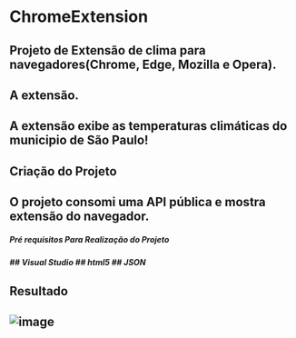 # ChromeExtension

## Projeto de Extensão de clima para navegadores(Chrome, Edge, Mozilla e Opera).

## A extensão. 

## A extensão exibe as temperaturas climáticas do municipio de São Paulo!

## Criação do Projeto 

## O projeto consomi uma API pública e mostra extensão do navegador.

<h5> Pré requisitos Para Realização do Projeto <h5>
  ## Visual Studio
  ## html5
  ## JSON
  
  
  ## Resultado
 ## ![image](https://user-images.githubusercontent.com/74366113/116833696-0f494600-ab91-11eb-9072-e283363a13ca.png)

  
  
